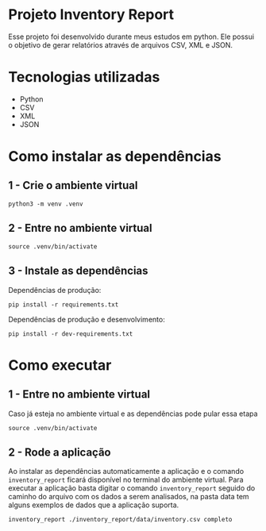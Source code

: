 # Projeto Inventory Report

Esse projeto foi desenvolvido durante meus estudos em python. Ele possui o objetivo de gerar relatórios através de arquivos CSV, XML e JSON.

# Tecnologias utilizadas

* Python
* CSV
* XML
* JSON

# Como instalar as dependências

## 1 - Crie o ambiente virtual

~~~
python3 -m venv .venv
~~~

## 2 - Entre no ambiente virtual
~~~
source .venv/bin/activate
~~~

## 3 - Instale as dependências

Dependências de produção:

~~~
pip install -r requirements.txt
~~~

Dependências de produção e desenvolvimento:

~~~
pip install -r dev-requirements.txt
~~~

# Como executar

## 1 - Entre no ambiente virtual
Caso já esteja no ambiente virtual e as dependências pode pular essa etapa
~~~
source .venv/bin/activate
~~~

## 2 - Rode a aplicação
Ao instalar as dependências automaticamente a aplicação e o comando ```inventory_report``` ficará disponível no terminal do ambiente virtual. Para executar a aplicação basta digitar o comando ```inventory_report``` seguido do caminho do arquivo com os dados a serem analisados, na pasta data tem alguns exemplos de dados que a aplicação suporta.

~~~
inventory_report ./inventory_report/data/inventory.csv completo
~~~